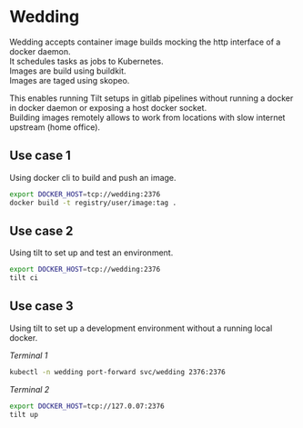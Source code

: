 # Wedding

Wedding accepts container image builds mocking the http interface of a docker daemon.\
It schedules tasks as jobs to Kubernetes.\
Images are build using buildkit.\
Images are taged using skopeo.

This enables running Tilt setups in gitlab pipelines without running a docker in docker daemon or exposing a host docker socket.\
Building images remotely allows to work from locations with slow internet upstream (home office).

## Use case 1

Using docker cli to build and push an image.

``` bash
export DOCKER_HOST=tcp://wedding:2376
docker build -t registry/user/image:tag .
```

## Use case 2

Using tilt to set up and test an environment.

``` bash
export DOCKER_HOST=tcp://wedding:2376
tilt ci
```

## Use case 3

Using tilt to set up a development environment without a running local docker.

_Terminal 1_
``` bash
kubectl -n wedding port-forward svc/wedding 2376:2376
```

_Terminal 2_
``` bash
export DOCKER_HOST=tcp://127.0.07:2376
tilt up
```
